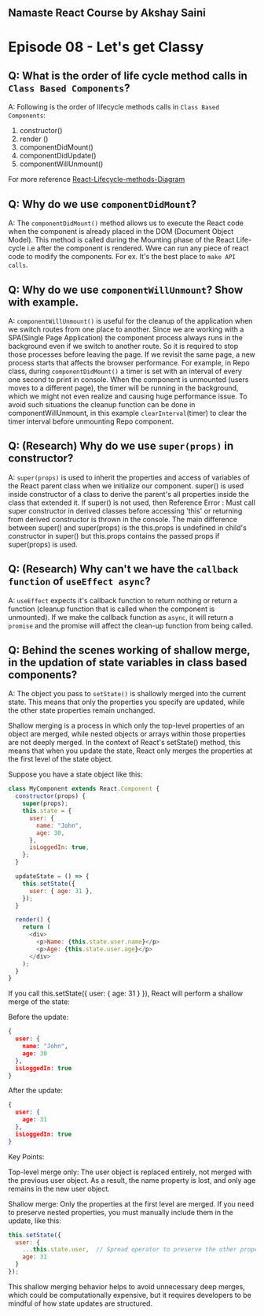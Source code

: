 ## Namaste React Course by Akshay Saini

# Episode 08 - Let's get Classy

## Q: What is the order of life cycle method calls in `Class Based Components`?

A: Following is the order of lifecycle methods calls in `Class Based Components`:

1. constructor()
2. render ()
3. componentDidMount()
4. componentDidUpdate()
5. componentWillUnmount()

For more reference [React-Lifecycle-methods-Diagram](https://projects.wojtekmaj.pl/react-lifecycle-methods-diagram/)

## Q: Why do we use `componentDidMount`?

A: The `componentDidMount()` method allows us to execute the React code when the component is already placed in the DOM (Document Object Model). This method is called during the Mounting phase of the React Life-cycle i.e after the component is rendered.
Wwe can run any piece of react code to modify the components. For ex. It's the best place to `make API calls`.

## Q: Why do we use `componentWillUnmount`? Show with example.

A: `componentWillUnmount()` is useful for the cleanup of the application when we switch routes from one place to another. Since we are working with a SPA(Single Page Application) the component process always runs in the background even if we switch to another route. So it is required to stop those processes before leaving the page. If we revisit the same page, a new process starts that affects the browser performance.
For example, in Repo class, during `componentDidMount()` a timer is set with an interval of every one second to print in console. When the component is unmounted (users moves to a different page), the timer will be running in the background, which we might not even realize and causing huge performance issue. To avoid such situations the cleanup function can be done in componentWillUnmount, in this example `clearInterval`(timer) to clear the timer interval before unmounting Repo component.

## Q: (Research) Why do we use `super(props)` in constructor?

A: `super(props)` is used to inherit the properties and access of variables of the React parent class when we initialize our component.
super() is used inside constructor of a class to derive the parent's all properties inside the class that extended it. If super() is not used, then Reference Error : Must call super constructor in derived classes before accessing 'this' or returning from derived constructor is thrown in the console.
The main difference between super() and super(props) is the this.props is undefined in child's constructor in super() but this.props contains the passed props if super(props) is used.

## Q: (Research) Why can't we have the `callback function` of `useEffect async`?

A: `useEffect` expects it's callback function to return nothing or return a function (cleanup function that is called when the component is unmounted). If we make the callback function as `async`, it will return a `promise` and the promise will affect the clean-up function from being called.

## Q: Behind the scenes working of shallow merge, in the updation of state variables in class based components?
A: The object you pass to `setState()` is shallowly merged into the current state. This means that only the properties you specify are updated, while the other state properties remain unchanged.

Shallow merging is a process in which only the top-level properties of an object are merged, while nested objects or arrays within those properties are not deeply merged. In the context of React's setState() method, this means that when you update the state, React only merges the properties at the first level of the state object.

Suppose you have a state object like this:
```javascript
class MyComponent extends React.Component {
  constructor(props) {
    super(props);
    this.state = {
      user: {
        name: "John",
        age: 30,
      },
      isLoggedIn: true,
    };
  }

  updateState = () => {
    this.setState({
      user: { age: 31 },
    });
  }

  render() {
    return (
      <div>
        <p>Name: {this.state.user.name}</p>
        <p>Age: {this.state.user.age}</p>
      </div>
    );
  }
}
```

If you call this.setState({ user: { age: 31 } }), React will perform a shallow merge of the state:

Before the update:

```json
{
  user: {
    name: "John",
    age: 30
  },
  isLoggedIn: true
}
```
After the update:
```json
{
  user: { 
    age: 31 
  },
  isLoggedIn: true
}
```
Key Points:

Top-level merge only: The user object is replaced entirely, not merged with the previous user object. As a result, the name property is lost, and only age remains in the new user object.

Shallow merge: Only the properties at the first level are merged. If you need to preserve nested properties, you must manually include them in the update, like this:

```jsx
this.setState({
  user: { 
    ...this.state.user,  // Spread operator to preserve the other properties
    age: 31 
  }
});
```
This shallow merging behavior helps to avoid unnecessary deep merges, which could be computationally expensive, but it requires developers to be mindful of how state updates are structured.

